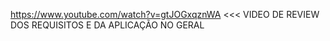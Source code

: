 https://www.youtube.com/watch?v=gtJOGxqznWA  <<< VIDEO DE REVIEW DOS REQUISITOS E DA APLICAÇÃO NO GERAL
